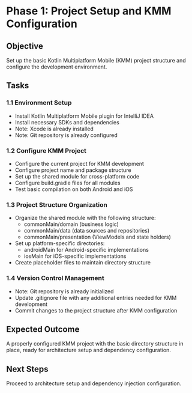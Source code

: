 # Phase 1: Project Setup and KMM Configuration

## Objective
Set up the basic Kotlin Multiplatform Mobile (KMM) project structure and configure the development environment.

## Tasks

### 1.1 Environment Setup
- Install Kotlin Multiplatform Mobile plugin for IntelliJ IDEA
- Install necessary SDKs and dependencies
- Note: Xcode is already installed
- Note: Git repository is already configured

### 1.2 Configure KMM Project
- Configure the current project for KMM development
- Configure project name and package structure
- Set up the shared module for cross-platform code
- Configure build.gradle files for all modules
- Test basic compilation on both Android and iOS

### 1.3 Project Structure Organization
- Organize the shared module with the following structure:
  - commonMain/domain (business logic)
  - commonMain/data (data sources and repositories)
  - commonMain/presentation (ViewModels and state holders)
- Set up platform-specific directories:
  - androidMain for Android-specific implementations
  - iosMain for iOS-specific implementations
- Create placeholder files to maintain directory structure

### 1.4 Version Control Management
- Note: Git repository is already initialized
- Update .gitignore file with any additional entries needed for KMM development
- Commit changes to the project structure after KMM configuration

## Expected Outcome
A properly configured KMM project with the basic directory structure in place, ready for architecture setup and dependency configuration.

## Next Steps
Proceed to architecture setup and dependency injection configuration.
